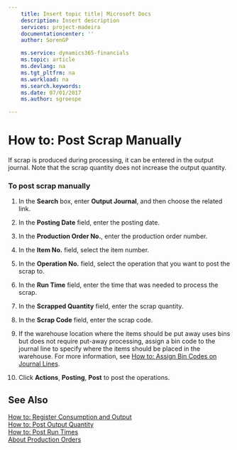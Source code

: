 ```yaml
---
    title: Insert topic title| Microsoft Docs
    description: Insert description
    services: project-madeira
    documentationcenter: ''
    author: SorenGP

    ms.service: dynamics365-financials
    ms.topic: article
    ms.devlang: na
    ms.tgt_pltfrm: na
    ms.workload: na
    ms.search.keywords:
    ms.date: 07/01/2017
    ms.author: sgroespe

---
```

# How to: Post Scrap Manually
If scrap is produced during processing, it can be entered in the output journal. Note that the scrap quantity does not increase the output quantity.  
  
### To post scrap manually  
  
1.  In the **Search** box, enter **Output Journal**, and then choose the related link.  
  
2.  In the **Posting Date** field, enter the posting date.  
  
3.  In the **Production Order No.**, enter the production order number.  
  
4.  In the **Item No.** field, select the item number.  
  
5.  In the **Operation No.** field, select the operation that you want to post the scrap to.  
  
6.  In the **Run Time** field, enter the time that was needed to process the scrap.  
  
7.  In the **Scrapped Quantity** field, enter the scrap quantity.  
  
8.  In the **Scrap Code** field, enter the scrap code.  
  
9. If the warehouse location where the items should be put away uses bins but does not require put-away processing, assign a bin code to the journal line to specify where the items should be placed in the warehouse. For more information, see [How to: Assign Bin Codes on Journal Lines](../how-to-assign-bin-codes-on-journal-lines.md).  
  
10. Click **Actions**, **Posting**, **Post** to post the operations.  
  
## See Also  
 [How to: Register Consumption and Output](../how-to-register-consumption-and-output.md)   
 [How to: Post Output Quantity](../how-to-post-output-quantity.md)   
 [How to: Post Run Times](../how-to-post-run-times.md)   
 [About Production Orders](../about-production-orders.md)